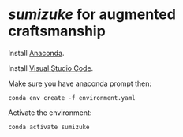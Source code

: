 # *sumizuke* for augmented craftsmanship 


Install [Anaconda](https://www.anaconda.com/download).

Install [Visual Studio Code](https://code.visualstudio.com/).


Make sure you have anaconda prompt then:

`conda env create -f environment.yaml`

Activate the environment:

`conda activate sumizuke`





